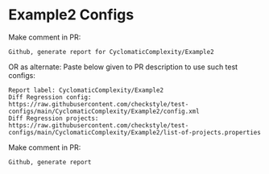 # Example2 Configs
Make comment in PR:
```
Github, generate report for CyclomaticComplexity/Example2
```
OR as alternate:
Paste below given to PR description to use such test configs:
```
Report label: CyclomaticComplexity/Example2
Diff Regression config: https://raw.githubusercontent.com/checkstyle/test-configs/main/CyclomaticComplexity/Example2/config.xml
Diff Regression projects: https://raw.githubusercontent.com/checkstyle/test-configs/main/CyclomaticComplexity/Example2/list-of-projects.properties
```
Make comment in PR:
```
Github, generate report
```
